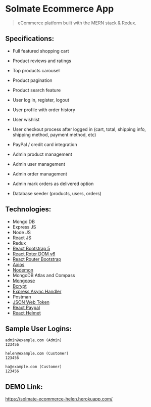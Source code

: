 # Solmate Ecommerce App

> eCommerce platform built with the MERN stack & Redux.

## Specifications:

- Full featured shopping cart
- Product reviews and ratings
- Top products carousel
- Product pagination
- Product search feature

- User log in, register, logout
- User profile with order history
- User wishlist
- User checkout process after logged in (cart, total, shipping info, shipping method, payment method, etc)
- PayPal / credit card integration

- Admin product management
- Admin user management
- Admin order management
- Admin mark orders as delivered option
- Database seeder (products, users, orders)

## Technologies:

- Mongo DB
- Express JS
- Node JS
- React JS
- Redux
- [React Bootstrap 5](https://react-bootstrap.github.io/getting-started/introduction/)
- [React Roter DOM v6](https://reactrouter.com/docs/en/v6/getting-started/overview)
- [React Router Bootstrap](https://www.npmjs.com/package/react-router-bootstrap)
- [Axios](https://www.npmjs.com/package/axios)
- [Nodemon](https://www.npmjs.com/package/nodemon)
- MongoDB Atlas and Compass
- [Mongoose](https://www.npmjs.com/package/mongoose)
- [Bcrypt](https://www.npmjs.com/package/bcrypt)
- [Express Async Handler](https://www.npmjs.com/package/express-async-handler)
- Postman
- [JSON Web Token](https://www.npmjs.com/package/jsonwebtoken)
- [React Paypal](https://www.npmjs.com/package/@paypal/react-paypal-js)
- [React Helmet](https://www.npmjs.com/package/react-helmet)

## Sample User Logins:

```
admin@example.com (Admin)
123456

helen@example.com (Customer)
123456

ha@example.com (Customer)
123456
```

## DEMO Link:

https://solmate-ecommerce-helen.herokuapp.com/
